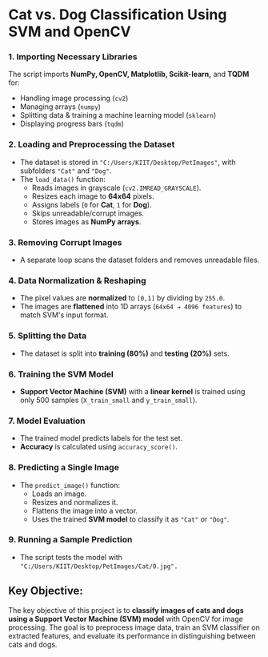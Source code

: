 # **Cat vs. Dog Classification Using SVM and OpenCV** #

### 1. Importing Necessary Libraries ###
The script imports **NumPy, OpenCV, Matplotlib, Scikit-learn,** and **TQDM** for:
- Handling image processing (`cv2`)
- Managing arrays (`numpy`)
- Splitting data & training a machine learning model (`sklearn`)
- Displaying progress bars (`tqdm`)
  
### 2. Loading and Preprocessing the Dataset ###
- The dataset is stored in `"C:/Users/KIIT/Desktop/PetImages"`, with subfolders `"Cat"` and `"Dog"`.
- The `load_data()` function:
  - Reads images in grayscale (`cv2.IMREAD_GRAYSCALE`).
  - Resizes each image to **64x64** pixels.
  - Assigns labels (`0` for **Cat**, `1` for **Dog**).
  - Skips unreadable/corrupt images.
  - Stores images as **NumPy arrays**.
  
### 3. Removing Corrupt Images ###
- A separate loop scans the dataset folders and removes unreadable files.

### 4. Data Normalization & Reshaping ###
- The pixel values are **normalized** to `[0,1]` by dividing by `255.0`.
- The images are **flattened** into 1D arrays (`64x64 → 4096 features`) to match SVM's input format.
  
### 5. Splitting the Data ###
- The dataset is split into **training (80%)** and **testing (20%)** sets.
  
### 6. Training the SVM Model ###
- **Support Vector Machine (SVM)** with a **linear kernel** is trained using only 500 samples (`X_train_small` and `y_train_small`).
  
### 7. Model Evaluation ###
- The trained model predicts labels for the test set.
- **Accuracy** is calculated using `accuracy_score()`.
  
### 8. Predicting a Single Image ###
- The `predict_image()` function:
  - Loads an image.
  - Resizes and normalizes it.
  - Flattens the image into a vector.
  - Uses the trained **SVM model** to classify it as `"Cat"` or `"Dog"`.
    
### 9. Running a Sample Prediction ###
- The script tests the model with `"C:/Users/KIIT/Desktop/PetImages/Cat/0.jpg".`

## Key Objective:
The key objective of this project is to **classify images of cats and dogs using a Support Vector Machine (SVM) model** with OpenCV for image processing. The goal is to preprocess image data, train an SVM classifier on extracted features, and evaluate its performance in distinguishing between cats and dogs.
